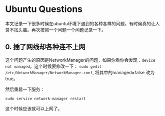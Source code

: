 # Ubuntu Questions

本文记录一下很多时候在ubuntu环境下遇到的各种各样的问题，有时候真的让人莫不找头脑。再次按照一个问题一个问题记录一下。



## 0. 插了网线却各种连不上网

这个问题产生的原因是NetworkManager的问题，如果你看你会发现：`device not managed`。这个时候要修改一下： `sudo gedit /etc/NetworkManager/NetworkManager.conf`, 将其中的managed=false 改为true。

然后重启一下服务：

```
sudo service network-manager restart
```

这个时候应该就可以上网了。
